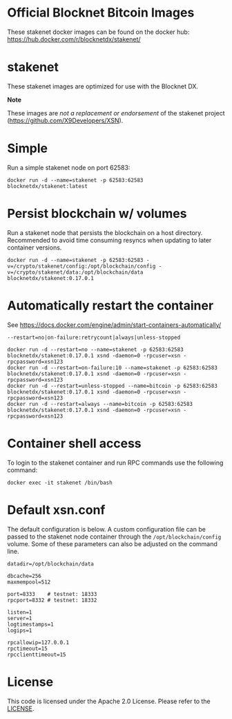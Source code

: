 Official Blocknet Bitcoin Images
=================================

These stakenet docker images can be found on the docker hub: https://hub.docker.com/r/blocknetdx/stakenet/

stakenet
========

These stakenet images are optimized for use with the Blocknet DX.

**Note**

These images are _not a replacement or endorsement_ of the stakenet project (https://github.com/X9Developers/XSN).


Simple
======

Run a simple stakenet node on port 62583:
```
docker run -d --name=stakenet -p 62583:62583 blocknetdx/stakenet:latest
```


Persist blockchain w/ volumes
=============================

Run a stakenet node that persists the blockchain on a host directory. Recommended to avoid time consuming resyncs when updating to later container versions.
```
docker run -d --name=stakenet -p 62583:62583 -v=/crypto/stakenet/config:/opt/blockchain/config -v=/crypto/stakenet/data:/opt/blockchain/data blocknetdx/stakenet:0.17.0.1
```


Automatically restart the container
===================================

See https://docs.docker.com/engine/admin/start-containers-automatically/

`--restart=no|on-failure:retrycount|always|unless-stopped`

```
docker run -d --restart=no --name=stakenet -p 62583:62583 blocknetdx/stakenet:0.17.0.1 xsnd -daemon=0 -rpcuser=xsn -rpcpassword=xsn123
docker run -d --restart=on-failure:10 --name=stakenet -p 62583:62583 blocknetdx/stakenet:0.17.0.1 xsnd -daemon=0 -rpcuser=xsn -rpcpassword=xsn123
docker run -d --restart=unless-stopped --name=bitcoin -p 62583:62583 blocknetdx/stakenet:0.17.0.1 xsnd -daemon=0 -rpcuser=xsn -rpcpassword=xsn123
docker run -d --restart=always --name=bitcoin -p 62583:62583 blocknetdx/stakenet:0.17.0.1 xsnd -daemon=0 -rpcuser=xsn -rpcpassword=xsn123
```


Container shell access
======================

To login to the stakenet container and run RPC commands use the following command:
```
docker exec -it stakenet /bin/bash
```


Default xsn.conf
=====================

The default configuration is below. A custom configuration file can be passed to the stakenet  node container through the `/opt/blockchain/config` volume. Some of these parameters can also be adjusted on the command line.
```
datadir=/opt/blockchain/data

dbcache=256
maxmempool=512

port=8333    # testnet: 18333
rpcport=8332 # testnet: 18332

listen=1
server=1
logtimestamps=1
logips=1

rpcallowip=127.0.0.1
rpctimeout=15
rpcclienttimeout=15
```


License
=======

This code is licensed under the Apache 2.0 License. Please refer to the [LICENSE](https://github.com/BlocknetDX/dockerimages/blob/master/LICENSE).